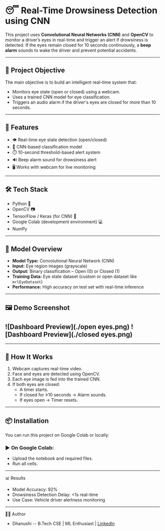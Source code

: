 # 😴 Real-Time Drowsiness Detection using CNN

This project uses **Convolutional Neural Networks (CNN)** and **OpenCV** to monitor a driver’s eyes in real-time and trigger an alert if drowsiness is detected. If the eyes remain closed for 10 seconds continuously, a **beep alarm** sounds to wake the driver and prevent potential accidents.

---

## 📌 Project Objective

The main objective is to build an intelligent real-time system that:
- Monitors eye state (open or closed) using a webcam.
- Uses a trained CNN model for eye classification.
- Triggers an audio alarm if the driver's eyes are closed for more than 10 seconds.

---

## 🚀 Features

- 👁️ Real-time eye state detection (open/closed)
- 🧠 CNN-based classification model
- ⏱️ 10-second threshold-based alert system
- 🔊 Beep alarm sound for drowsiness alert
- 🖥️ Works with webcam for live monitoring

---

## 🛠️ Tech Stack

- Python 🐍
- OpenCV 📷
- TensorFlow / Keras (for CNN) 🧠
- Google Colab (development environment) 💻
- NumPy

---

## 🧠 Model Overview

- **Model Type:** Convolutional Neural Network (CNN)
- **Input:** Eye region images (grayscale)
- **Output:** Binary classification – Open (0) or Closed (1)
- **Training Data:** Eye state dataset (custom or open dataset like `mrlEyeDataset`)
- **Performance:** High accuracy on test set with real-time inference

---

## 🖼️ Demo Screenshot

![Dashboard Preview](./open eyes.png)
![Dashboard Preview](./closed eyes.png)
---


---

## 🔄 How It Works

1. Webcam captures real-time video.
2. Face and eyes are detected using OpenCV.
3. Each eye image is fed into the trained CNN.
4. If both eyes are closed:
   - A timer starts.
   - If closed for ≥10 seconds → Alarm sounds.
   - If eyes open → Timer resets.

---

## 📦 Installation

You can run this project on Google Colab or locally:

### ▶️ On Google Colab:
- Upload the notebook and required files.
- Run all cells.

---

📊 Results

- Model Accuracy: 92%
- Drowsiness Detection Delay: <1s real-time
- Use Case: Vehicle driver alertness monitoring

---

🙋‍♀️ Author
- Dhanushi
-- B.Tech CSE | ML Enthusiast | [LinkedIn](https://www.linkedin.com/in/dhanushi-gupta-b3b397215/)






